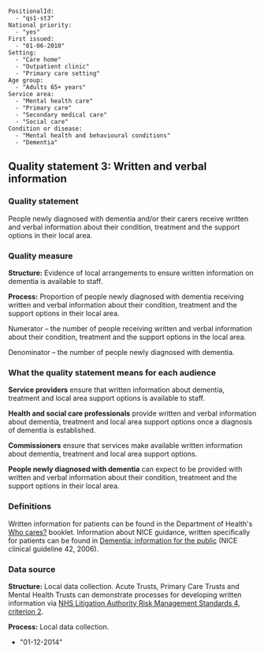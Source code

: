 ```
PositionalId:
  - "qs1-st3"
National priority:
  - "yes"
First issued:
  - "01-06-2010"
Setting:
  - "Care home"
  - "Outpatient clinic"
  - "Primary care setting"
Age group:
  - "Adults 65+ years"
Service area:
  - "Mental health care"
  - "Primary care"
  - "Secondary medical care"
  - "Social care"
Condition or disease:
  - "Mental health and behavioural conditions"
  - "Dementia"
```
Quality statement 3: Written and verbal information 
---------------------------------------------------

### Quality statement 

People newly diagnosed with dementia and/or their carers receive written
and verbal information about their condition, treatment and the support
options in their local area.

### Quality measure 

**Structure:** Evidence of local arrangements to ensure written
information on dementia is available to staff.

**Process:** Proportion of people newly diagnosed with dementia
receiving written and verbal information about their condition,
treatment and the support options in their local area.

Numerator – the number of people receiving written and verbal
information about their condition, treatment and the support options in
the local area.

Denominator – the number of people newly diagnosed with dementia.

### What the quality statement means for each audience 

**Service providers** ensure that written information about dementia,
treatment and local area support options is available to staff.

**Health and social care professionals** provide written and verbal
information about dementia, treatment and local area support options
once a diagnosis of dementia is established.

**Commissioners** ensure that services make available written information
about dementia, treatment and local area support options.

**People newly diagnosed with dementia** can expect to be provided with
written and verbal information about their condition, treatment and the
support options in their local area.

### Definitions 

Written information for patients can be found in the Department of
Health's [Who
cares?](http://webarchive.nationalarchives.gov.uk/20130107105354/http:/www.dh.gov.uk/en/Publicationsandstatistics/Publications/PublicationsPolicyAndGuidance/DH_078093)
booklet. Information about NICE guidance, written specifically for
patients can be found in [Dementia: information for the
public](http://www.nice.org.uk/guidance/cg42/informationforpublic) (NICE
clinical guideline 42, 2006).

### Data source 

**Structure:** Local data collection. Acute Trusts, Primary Care Trusts
and Mental Health Trusts can demonstrate processes for developing
written information via [NHS Litigation Authority Risk Management
Standards 4, criterion
2](http://www.nhsla.com/Pages/Publications.aspx?library=safety%7cstandards).

**Process:** Local data collection.


  - "01-12-2014"

